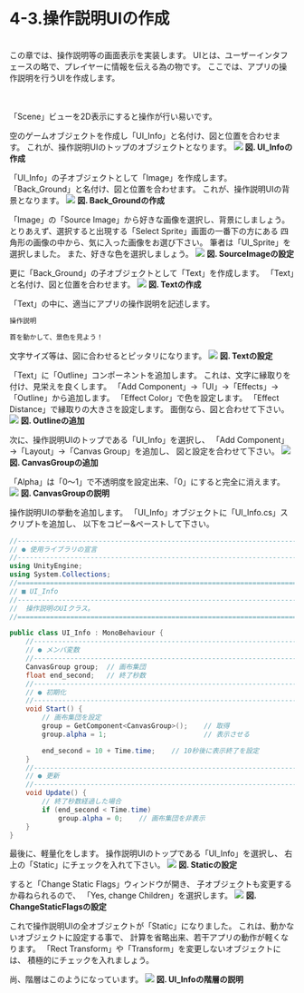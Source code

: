 # 4-3.操作説明UIの作成
<br>
この章では、操作説明等の画面表示を実装します。
UIとは、ユーザーインタフェースの略で、プレイヤーに情報を伝える為の物です。
ここでは、アプリの操作説明を行うUIを作成します。
<br>
<br>
<br>



「Scene」ビューを2D表示にすると操作が行い易いです。



空のゲームオブジェクトを作成し「UI_Info」と名付け、図と位置を合わせます。
これが、操作説明UIのトップのオブジェクトとなります。
![](/Graphics/Unity/Chapter_4/UI_Operation_Explanation/1.jpg)
**図. UI_Infoの作成**
<br>


「UI_Info」の子オブジェクトとして「Image」を作成します。
「Back_Ground」と名付け、図と位置を合わせます。
これが、操作説明UIの背景となります。
![](/Graphics/Unity/Chapter_4/UI_Operation_Explanation/2.jpg)
**図. Back_Groundの作成**
<br>


「Image」の「Source Image」から好きな画像を選択し、背景にしましょう。
とりあえず、選択すると出現する「Select Sprite」画面の一番下の方にある
四角形の画像の中から、気に入った画像をお選び下さい。
筆者は「UI_Sprite」を選択しました。
また、好きな色を選択しましょう。
![](/Graphics/Unity/Chapter_4/UI_Operation_Explanation/3.jpg)
**図. SourceImageの設定**
<br>


更に「Back_Ground」の子オブジェクトとして「Text」を作成します。
「Text」と名付け、図と位置を合わせます。
![](/Graphics/Unity/Chapter_4/UI_Operation_Explanation/4.jpg)
**図. Textの作成**
<br>


「Text」の中に、適当にアプリの操作説明を記述します。

```text:操作説明文章.txt
操作説明

首を動かして、景色を見よう！
```

文字サイズ等は、図に合わせるとピッタリになります。
![](/Graphics/Unity/Chapter_4/UI_Operation_Explanation/5.jpg)
**図. Textの設定**
<br>


「Text」に「Outline」コンポーネントを追加します。
これは、文字に縁取りを付け、見栄えを良くします。
「Add Component」→「UI」→「Effects」→「Outline」から追加します。
「Effect Color」で色を設定します。
「Effect Distance」で縁取りの大きさを設定します。
面倒なら、図と合わせて下さい。
![](/Graphics/Unity/Chapter_4/UI_Operation_Explanation/6.jpg)
**図. Outlineの追加**
<br>


次に、操作説明UIのトップである「UI_Info」を選択し、
「Add Component」→「Layout」→「Canvas Group」を追加し、
図と設定を合わせて下さい。
![](/Graphics/Unity/Chapter_4/UI_Operation_Explanation/7.jpg)
**図. CanvasGroupの追加**
<br>


「Alpha」は「0～1」で不透明度を設定出来、「0」にすると完全に消えます。
![](/Graphics/Unity/Chapter_4/UI_Operation_Explanation/8.jpg)
**図. CanvasGroupの説明**
<br>


操作説明UIの挙動を追加します。
「UI_Info」オブジェクトに「UI_Info.cs」スクリプトを追加し、
以下をコピー&ペーストして下さい。

```c#:UI_Info.cs
//------------------------------------------------------------------------
// ● 使用ライブラリの宣言
//------------------------------------------------------------------------
using UnityEngine;
using System.Collections;
//========================================================================
// ■ UI_Info
//------------------------------------------------------------------------
//	操作説明のUIクラス。
//========================================================================

public class UI_Info : MonoBehaviour {
	//--------------------------------------------------------------------
	// ● メンバ変数
	//--------------------------------------------------------------------
	CanvasGroup group;	// 画布集団
	float end_second;	// 終了秒数
	//--------------------------------------------------------------------
	// ● 初期化
	//--------------------------------------------------------------------
	void Start() {
		// 画布集団を設定
		group = GetComponent<CanvasGroup>();	// 取得
		group.alpha = 1;						// 表示させる

		end_second = 10 + Time.time;	// 10秒後に表示終了を設定
	}
	//--------------------------------------------------------------------
	// ● 更新
	//--------------------------------------------------------------------
	void Update() {
		// 終了秒数経過した場合
		if (end_second < Time.time)
			group.alpha = 0;	// 画布集団を非表示
	}
}
```


最後に、軽量化をします。
操作説明UIのトップである「UI_Info」を選択し、
右上の「Static」にチェックを入れて下さい。
![](/Graphics/Unity/Chapter_4/UI_Operation_Explanation/9.jpg)
**図. Staticの設定**
<br>


すると「Change Static Flags」ウィンドウが開き、
子オブジェクトも変更するか尋ねられるので、
「Yes, change Children」を選択します。
![](/Graphics/Unity/Chapter_4/UI_Operation_Explanation/10.jpg)
**図. ChangeStaticFlagsの設定**
<br>


これで操作説明UIの全オブジェクトが「Static」になりました。
これは、動かないオブジェクトに設定する事で、
計算を省略出来、若干アプリの動作が軽くなります。
「Rect Transform」や「Transform」を変更しないオブジェクトには、
積極的にチェックを入れましょう。
<br>



尚、階層はこのようになっています。
![](/Graphics/Unity/Chapter_4/UI_Operation_Explanation/11.jpg)
**図. UI_Infoの階層の説明**
<br>


